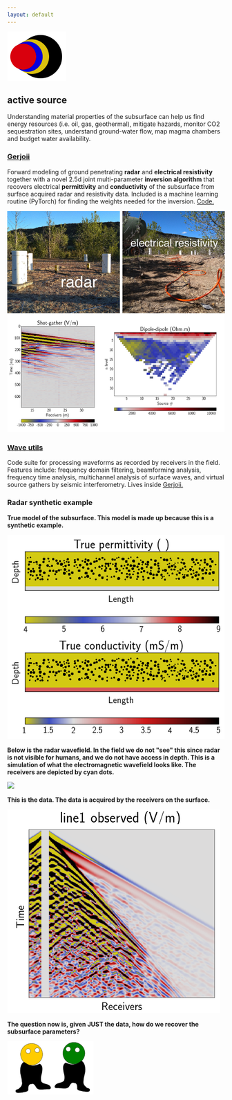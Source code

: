 ```yaml
---
layout: default
---
```


[![](images/diegozain.png)](./)

## active source

Understanding material properties of the subsurface can help us find energy resources (i.e. oil, gas, geothermal), mitigate hazards, monitor CO2 sequestration sites, understand ground-water flow, map magma chambers and budget water availability.

### **[Gerjoii](./gerjoii)**

Forward modeling of ground penetrating **radar** and **electrical resistivity** together with a novel 2.5d joint multi-parameter **inversion algorithm** that recovers electrical **permittivity** and **conductivity** of the subsurface from surface acquired radar and resistivity data. Included is a machine learning routine (PyTorch) for finding the weights needed for the inversion. [Code.](https://github.com/diegozain/gerjoii)

[![](images/gpr-er-line-data.png)](./gerjoii)

### **[Wave utils](./gerjoii)**

Code suite for processing waveforms as recorded by receivers in the field. Features include: frequency domain filtering, beamforming analysis, frequency time analysis, multichannel analysis of surface waves, and virtual source gathers by seismic interferometry. Lives inside [Gerjoii.](https://github.com/diegozain/gerjoii)

### Radar synthetic example

__True model of the subsurface. This model is made up because this is a synthetic example.__

![](images/true-dibujo-sy.png)

__Below is the radar wavefield. In the field we do not "see" this since radar is not visible for humans, and we do not have access in depth. This is a simulation of what the electromagnetic wavefield looks like. The receivers are depicted by cyan dots.__

![](images/wavefield-color.gif)

__This is the data. The data is acquired by the receivers on the surface.__

![](images/line1_d1_observed-dibujo-sy.png)

__The question now is, given JUST the data, how do we recover the subsurface parameters?__

[![](images/dudes.png)](./)